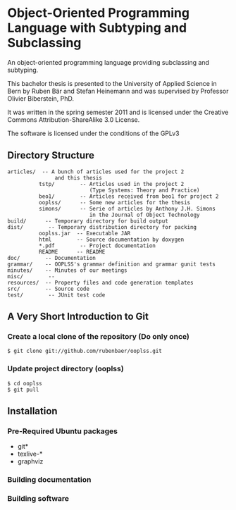 Object-Oriented Programming Language with Subtyping and Subclassing
===================================================================

An object-oriented programming language providing subclassing and
subtyping.

This bachelor thesis is presented to the University of Applied Science in
Bern by Ruben Bär and Stefan Heinemann and was supervised by Professor
Olivier Biberstein, PhD.

It was written in the spring semester 2011 and is licensed under the
Creative Commons Attribution-ShareAlike 3.0 License.

The software is licensed under the conditions of the GPLv3

Directory Structure
-------------------

    articles/  -- A bunch of articles used for the project 2
                   and this thesis
              tstp/        -- Articles used in the project 2
                              (Type Systems: Theory and Practice)
              beo1/        -- Articles received from beo1 for project 2
              ooplss/      -- Some new articles for the thesis
              simons/      -- Serie of articles by Anthony J.H. Simons
                              in the Journal of Object Technology
    build/      -- Temporary directory for build output
    dist/        -- Temporary distribution directory for packing
              ooplss.jar  -- Executable JAR
              html        -- Source documentation by doxygen
              *.pdf        -- Project documentation
              README      -- README
    doc/        -- Documentation
    grammar/    -- OOPLSS's grammar definition and grammar gunit tests
    minutes/    -- Minutes of our meetings
    misc/        -- 
    resources/  -- Property files and code generation templates
    src/        -- Source code
    test/        -- JUnit test code


A Very Short Introduction to Git
--------------------------------

### Create a local clone of the repository (Do only once)

    $ git clone git://github.com/rubenbaer/ooplss.git

### Update project directory (ooplss)

    $ cd ooplss
    $ git pull


Installation
------------

### Pre-Required Ubuntu packages

* git*
* texlive-*
* graphviz

### Building documentation

### Building software
